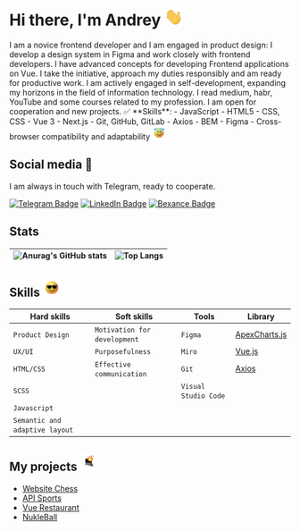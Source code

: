<h1 align="left">
  Hi there, I'm Andrey
  <img src="https://github.com/AndreiExtr/andreiExtr/blob/main/Gifs/Hi.gif" height="32" />
</h1>
I am a novice frontend developer and I am engaged in product design: I develop a design system in Figma and work closely with frontend developers.
I have advanced concepts for developing Frontend applications on Vue.
I take the initiative, approach my duties responsibly and am ready for productive work. I am actively engaged in self-development, expanding my horizons in the field of information technology. I read medium, habr, YouTube and some courses related to my profession. 
I am open for cooperation and new projects. 
✅ **Skills**:
- JavaScript
- HTML5
- CSS, CSS
- Vue 3
- Next.js
- Git, GitHub, GitLab
- Axios
- BEM
- Figma
- Cross-browser compatibility and adaptability
 <img src="https://github.com/AndreiExtr/andreiExtr/blob/main/Gifs/holy.gif" height="24"/><p>

## Social media 📡    
I am always in touch with Telegram, ready to cooperate.

[![Telegram Badge](https://img.shields.io/badge/Telegram-blue?style=for-the-badge&logo=telegram&logoColor=white)](https://t.me/AndreiExtr)
[![LinkedIn Badge](https://img.shields.io/badge/LinkedIn-blue?logo=linkedin&logoColor=white&style=for-the-badge)](https://www.linkedin.com/in/andrey-kropinov-4b179920a/)
[![Bexance Badge](https://img.shields.io/badge/Bexance-%231769FF?style=for-the-badge&logo=data:image/svg+xml;base64,BASE64_ENCODED_IMAGE&logoColor=white&height=100&width=100)](https://www.behance.net/designer1712)


## Stats

| ![Anurag's GitHub stats](https://github-readme-stats-sigma-five.vercel.app/api?username=AndreiExtr&theme=default&show_icons=true) |![Top Langs](https://github-readme-stats-sigma-five.vercel.app/api/top-langs/?username=AndreiExtr&layout=compact)  |
| ------------- | ------------- |

<h2 align="left">Skills 
<img src="https://github.com/AndreiExtr/andreiExtr/blob/main/Gifs/glasses.gif" height="32"/></h2>

| Hard skills | Soft skills | Tools | Library |
| --- | --- | --- | --- |
| `Product Design` | `Motivation for development` | `Figma` | [ApexCharts.js](https://apexcharts.com/docs/installation/)|
| `UX/UI` | `Purposefulness` | `Miro` | [Vue.js](https://vueframework.com/) |
| `HTML/CSS` | `Effective communication` | `Git` | [Axios](https://axios-http.com/) |
| `SCSS` |  | `Visual Studio Code` |  |
| `Javascript` |  |  |  |
| `Semantic and adaptive layout` |  |  |  |

<h2 align="left">My projects 
<img src="https://github.com/AndreiExtr/andreiExtr/blob/main/Gifs/laptop.gif" height="32"/></h2>

+ [Website Chess](https://github.com/AndreiExtr/Website_Chess.git)
+ [API Sports](https://github.com/AndreiExtr/API_Sports.git)
+ [Vue Restaurant](https://github.com/AndreiExtr/Restaurant.git)
+ [NukleBall](https://github.com/AndreiExtr/NukleBall.git)







<!--
**AndreiExtr/andreiExtr** is a ✨ _special_ ✨ repository because its `README.md` (this file) appears on your GitHub profile.

Here are some ideas to get you started:

- 🔭 I’m currently working on ...
- 🌱 I’m currently learning ...
- 👯 I’m looking to collaborate on ...
- 🤔 I’m looking for help with ...
- 💬 Ask me about ...
- 📫 How to reach me: ...
- 😄 Pronouns: ...
- ⚡ Fun fact: ...
-->
